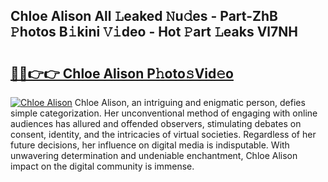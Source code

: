 ## Chloe Alison All 𝙻eaked 𝙽u𝚍es - Part-ZhB 𝙿hotos B𝚒kini 𝚅𝚒deo - Hot 𝙿art 𝙻eaks Vl7NH

# <h2><a href="http://ld1thdv.urlbe.top/?page=Chloe+Alison">🔗🔗👉👉 Chloe Alison P𝚑oto𝚜Vid𝚎o</a></h2>

[![Chloe Alison](https://i.imgur.com/eBuTRDB.gif)](http://ld1thdv.urlbe.top/?page=Chloe+Alison)
Chloe Alison, an intriguing and enigmatic person, defies simple categorization. Her unconventional method of engaging with online audiences has allured and offended observers, stimulating debates on consent, identity, and the intricacies of virtual societies. Regardless of her future decisions, her influence on digital media is indisputable. With unwavering determination and undeniable enchantment, Chloe Alison impact on the digital community is immense.
